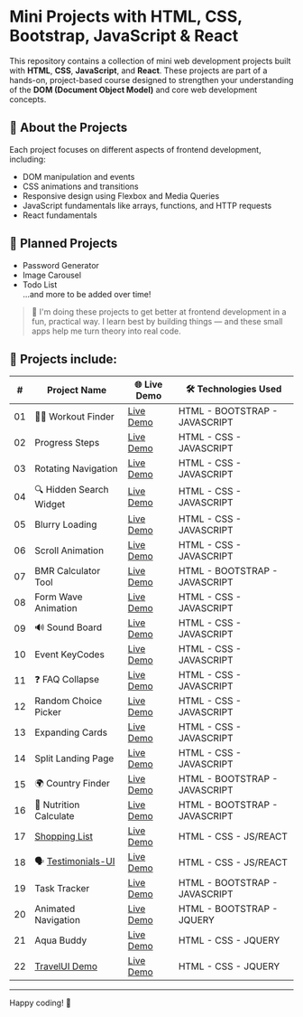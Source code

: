 # Mini Projects with HTML, CSS, Bootstrap, JavaScript & React

This repository contains a collection of mini web development projects built with **HTML**, **CSS**, **JavaScript**, and **React**. These projects are part of a hands-on, project-based course designed to strengthen your understanding of the **DOM (Document Object Model)** and core web development concepts.

## 🎯 About the Projects

Each project focuses on different aspects of frontend development, including:

- DOM manipulation and events  
- CSS animations and transitions  
- Responsive design using Flexbox and Media Queries  
- JavaScript fundamentals like arrays, functions, and HTTP requests
- React fundamentals

## 🧩 Planned Projects

- Password Generator  
- Image Carousel  
- Todo List  
...and more to be added over time!

> 🧠  I'm doing these projects to get better at frontend development in a fun, practical way. I learn best by building things — and these small apps help me turn theory into real code.

## 📁 Projects include: 

| #  | Project Name                      | 🌐 Live Demo         | 🛠️ Technologies Used |
|----|----------------------------------|-------------------|---------------------------------------------------------------|
| 01 | 🏋️‍♂️ Workout Finder                   | [Live Demo](https://selenkarakaya.github.io/tiny-web-creations/WorkoutFinder/)    | HTML - BOOTSTRAP - JAVASCRIPT |
| 02 | Progress Steps                   | [Live Demo](https://selenkarakaya.github.io/tiny-web-creations/progress-steps/)    | HTML - CSS - JAVASCRIPT |
| 03 | Rotating Navigation              | [Live Demo](https://selenkarakaya.github.io/tiny-web-creations/rotating-nav-animation/) | HTML - CSS - JAVASCRIPT |
| 04 | 🔍 Hidden Search Widget          | [Live Demo](https://selenkarakaya.github.io/tiny-web-creations/hidden-search/)    | HTML - CSS - JAVASCRIPT |
| 05 | Blurry Loading                   | [Live Demo](https://selenkarakaya.github.io/tiny-web-creations/blurry-loading/)    | HTML - CSS - JAVASCRIPT |
| 06 | Scroll Animation                 | [Live Demo](https://selenkarakaya.github.io/tiny-web-creations/scroll-animation/)    | HTML - CSS - JAVASCRIPT |
| 07 | BMR Calculator Tool              | [Live Demo](https://selenkarakaya.github.io/tiny-web-creations/BMR-Calculator/)    | HTML - BOOTSTRAP - JAVASCRIPT |
| 08 | Form Wave Animation              | [Live Demo](https://selenkarakaya.github.io/tiny-web-creations/form-input-wave/)    | HTML - CSS - JAVASCRIPT |
| 09 | 🔊 Sound Board                      | [Live Demo](https://selenkarakaya.github.io/tiny-web-creations/sound-board/)    | HTML - CSS - JAVASCRIPT |
| 10 | Event KeyCodes                   | [Live Demo](https://selenkarakaya.github.io/tiny-web-creations/event-keycodes/)    | HTML - CSS - JAVASCRIPT |
| 11 | ❓ FAQ Collapse                     | [Live Demo](https://selenkarakaya.github.io/tiny-web-creations/faq-collapse/)    | HTML - CSS - JAVASCRIPT |
| 12 | Random Choice Picker             | [Live Demo](https://selenkarakaya.github.io/tiny-web-creations/random-choice-picker/)    | HTML - CSS - JAVASCRIPT |
| 13 | Expanding Cards                  | [Live Demo](https://selenkarakaya.github.io/tiny-web-creations/expanding-cards/)    | HTML - CSS - JAVASCRIPT |
| 14 | Split Landing Page               | [Live Demo](https://selenkarakaya.github.io/tiny-web-creations/split-landing-pagen/)    | HTML - CSS - JAVASCRIPT |
| 15 | 🌍 Country Finder                | [Live Demo](https://selenkarakaya.github.io/tiny-web-creations/country-finder/)    | HTML - BOOTSTRAP - JAVASCRIPT |
| 16 | 🥗 Nutrition Calculate              | [Live Demo](https://selenkarakaya.github.io/tiny-web-creations/nutrition-calculate/)    | HTML - BOOTSTRAP - JAVASCRIPT |
| 17 | [Shopping List](https://github.com/selenkarakaya/ShoppingList-with-React) | [Live Demo](https://grocerychecklist.netlify.app)| HTML - CSS - JS/REACT |
| 18 | 🗣️ [Testimonials-UI](https://github.com/selenkarakaya/Testimonials-UI_withReact) | [Live Demo](https://testimonialsui.netlify.app)| HTML - CSS - JS/REACT |
| 19 | Task Tracker                     | [Live Demo](https://selenkarakaya.github.io/tiny-web-creations/task-tracker/)    | HTML - BOOTSTRAP - JAVASCRIPT |
| 20 | Animated Navigation                     | [Live Demo](https://selenkarakaya.github.io/tiny-web-creations/animated-navigation/)    | HTML - BOOTSTRAP - JQUERY |
| 21 | Aqua Buddy                     | [Live Demo](https://selenkarakaya.github.io/tiny-web-creations/drink-water/)    | HTML - CSS - JQUERY |
| 22 | [TravelUI Demo](https://github.com/selenkarakaya/tiny-web-creations/tree/main/travelUI-demo)             | [Live Demo](https://selenkarakaya.github.io/tiny-web-creations/travelUI-demo/)    | HTML - CSS - JQUERY |

---

Happy coding! 🚀
